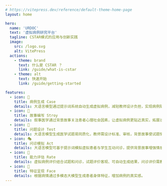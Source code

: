 ```yaml
---
# https://vitepress.dev/reference/default-theme-home-page
layout: home

hero:
  name: 'URDOC'
  text: '虚拟病例研究平台'
  tagline: CSTAR模式的应用与创新实践
  image:
    src: /logo.svg
    alt: VitePress
  actions:
    - theme: brand
      text: 什么是 CSTAR ？
      link: /guide/what-is-cstar
    - theme: alt
      text: 快速开始
      link: /guide/getting-started

features:
  - icon: 💼
    title: 病例生成 Case
    details: 大语言模型通过提示词系统自动生成虚拟病例，减轻教师设计负担，实现病例随机性和创造性。
  - icon: 📖
    title: 故事编写 Stroy
    details: 叙事医学通过背景故事关注患者心理社会因素，让虚拟病例更贴近真实，拓展诊疗思路，提升医学实践的温度与深度。
  - icon: 🧪
    title: 问题设计 Test
    details: 大语言模型生成医学试题易同质化，教师需设计标准、审核，背景故事使试题情境化、个性化。
  - icon: 🎭
    title: 问诊模拟 Act
    details: 大语言模型可基于提示词模拟虚拟患者与学生互动问诊，提供背景故事增强情感表现和真实性。
  - icon: 💯
    title: 能力评估 Rate
    details: 虚拟病例评价结合试题和问诊，试题评价客观、可自动生成结果，问诊评价需教师综合分析。
  - icon: 🤒
    title: 特征呈现 Face
    details: 根据病情通过多模态大模型生成患者身体特征，增加病例的真实感。
---
```

